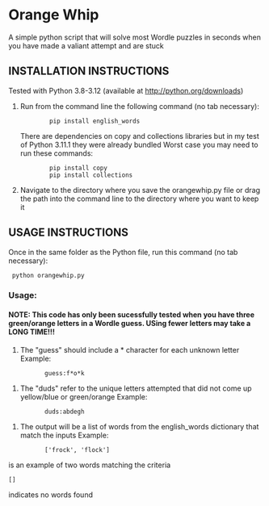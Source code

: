 # Orange Whip
A simple python script that will solve most Wordle puzzles in seconds when you have made a valiant attempt and are stuck

## INSTALLATION INSTRUCTIONS
Tested with Python 3.8-3.12 (available at http://python.org/downloads)

1. Run from the command line the following command (no tab necessary):
    ```
            pip install english_words
    ```
    
      There are dependencies on copy and collections libraries but in my test of Python 3.11.1 they were already bundled
      Worst case you may need to run these commands:
    
    ```
            pip install copy
            pip install collections
    ```
1. Navigate to the directory where you save the orangewhip.py file or drag the path into the command line to the directory where you want to keep it


## USAGE INSTRUCTIONS

Once in the same folder as the Python file, run this command (no tab necessary):

   ```
    python orangewhip.py
```

### Usage:

#### NOTE: This code has only been sucessfully tested when you have three green/orange letters in a Wordle guess. USing fewer letters may take a LONG TIME!!!

1. The "guess" should include a * character for each unknown letter
  Example:
  ```
            guess:f*o*k
  ```
1. The "duds" refer to the unique letters attempted that did not come up yellow/blue or green/orange
  Example:
  ```
            duds:abdegh
  ```
1. The output will be a list of words from the english_words dictionary that match the inputs
  Example:
  ```
            ['frock', 'flock'] 
  ```
is an example of two words matching the criteria
  ```
  []
  ```
indicates no words found
